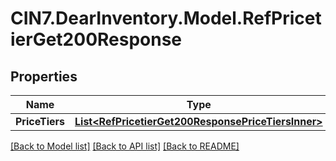 # CIN7.DearInventory.Model.RefPricetierGet200Response

## Properties

| Name           | Type                                                                                                      | Description | Notes      |
| -------------- | --------------------------------------------------------------------------------------------------------- | ----------- | ---------- |
| **PriceTiers** | [**List&lt;RefPricetierGet200ResponsePriceTiersInner&gt;**](RefPricetierGet200ResponsePriceTiersInner.md) |             | [optional] |

[[Back to Model list]](../README.md#documentation-for-models) [[Back to API list]](../README.md#documentation-for-api-endpoints) [[Back to README]](../README.md)
